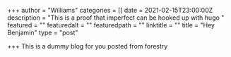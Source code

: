 +++
author = "Williams"
categories = []
date = 2021-02-15T23:00:00Z
description = "This is a proof that imperfect can be hooked up with hugo "
featured = ""
featuredalt = ""
featuredpath = ""
linktitle = ""
title = "Hey Benjamin"
type = "post"

+++
This is a dummy blog for you posted from forestry